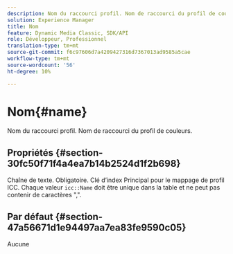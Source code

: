 ```yaml
---
description: Nom du raccourci profil. Nom de raccourci du profil de couleurs.
solution: Experience Manager
title: Nom
feature: Dynamic Media Classic, SDK/API
role: Développeur, Professionnel
translation-type: tm+mt
source-git-commit: f6c97606d7a4209427316d7367013ad9585a5cae
workflow-type: tm+mt
source-wordcount: '56'
ht-degree: 10%

---
```



# Nom{#name}

Nom du raccourci profil. Nom de raccourci du profil de couleurs.

## Propriétés {#section-30fc50f71f4a4ea7b14b2524d1f2b698}

Chaîne de texte. Obligatoire. Clé d’index Principal pour le mappage de profil ICC. Chaque valeur `icc::Name` doit être unique dans la table et ne peut pas contenir de caractères &quot;,&quot;.

## Par défaut {#section-47a56671d1e94497aa7ea83fe9590c05}

Aucune
